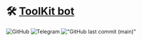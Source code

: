 # 🛠 [ToolKit bot](https://t.me/Tool_Kit_Bot)

![GitHub](https://img.shields.io/github/license/igorechek06/ToolKit?style=for-the-badge)
![Telegram](https://img.shields.io/badge/Telegam-bot-0088cc?style=for-the-badge&logo=telegram)
!["GitHub last commit (main)"](https://img.shields.io/github/last-commit/igorechek06/ToolKit/main?label=Last%20main%20commit&style=for-the-badge)
